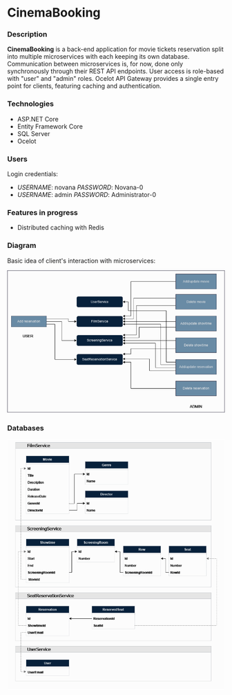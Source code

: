 # CinemaBooking

### Description

**CinemaBooking** is a back-end application for movie tickets reservation split into multiple microservices with each keeping its own database. Communication between microservices is, for now, done only synchronously through their REST API endpoints. User access is role-based with "user" and "admin" roles. Ocelot API Gateway provides a single entry point for clients, featuring caching and authentication.

### Technologies

- ASP.NET Core
- Entity Framework Core
- SQL Server
- Ocelot

### Users

Login credentials:

- _USERNAME_: novana _PASSWORD_: Novana-0
- _USERNAME_: admin _PASSWORD_: Administrator-0

### Features in progress

- Distributed caching with Redis

### Diagram

Basic idea of client's interaction with microservices:

![Diagram](diagram.png)

### Databases

![Databases](databases.png)
